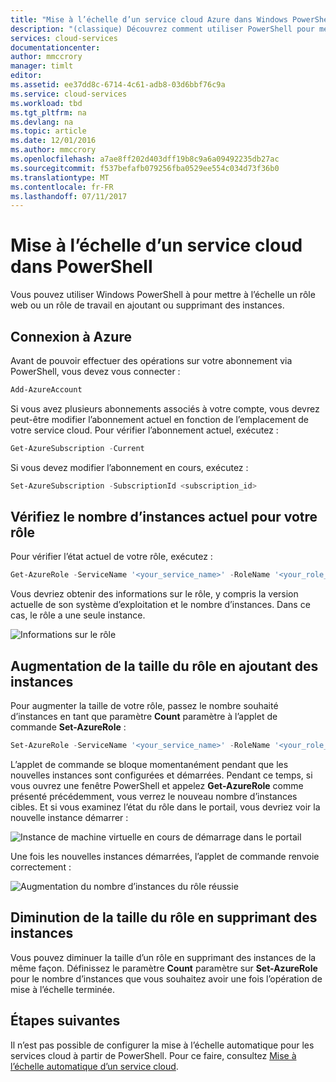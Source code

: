 ```yaml
---
title: "Mise à l’échelle d’un service cloud Azure dans Windows PowerShell | Microsoft Docs"
description: "(classique) Découvrez comment utiliser PowerShell pour mettre à l’échelle un rôle web ou un rôle de travail dans Azure."
services: cloud-services
documentationcenter: 
author: mmccrory
manager: timlt
editor: 
ms.assetid: ee37dd8c-6714-4c61-adb8-03d6bbf76c9a
ms.service: cloud-services
ms.workload: tbd
ms.tgt_pltfrm: na
ms.devlang: na
ms.topic: article
ms.date: 12/01/2016
ms.author: mmccrory
ms.openlocfilehash: a7ae8ff202d403dff19b8c9a6a09492235db27ac
ms.sourcegitcommit: f537befafb079256fba0529ee554c034d73f36b0
ms.translationtype: MT
ms.contentlocale: fr-FR
ms.lasthandoff: 07/11/2017
---
```

# <a name="how-to-scale-a-cloud-service-in-powershell"></a>Mise à l’échelle d’un service cloud dans PowerShell

Vous pouvez utiliser Windows PowerShell à pour mettre à l’échelle un rôle web ou un rôle de travail en ajoutant ou supprimant des instances.  

## <a name="log-in-to-azure"></a>Connexion à Azure

Avant de pouvoir effectuer des opérations sur votre abonnement via PowerShell, vous devez vous connecter :

```powershell
Add-AzureAccount
```

Si vous avez plusieurs abonnements associés à votre compte, vous devrez peut-être modifier l’abonnement actuel en fonction de l’emplacement de votre service cloud. Pour vérifier l’abonnement actuel, exécutez :

```powershell
Get-AzureSubscription -Current
```

Si vous devez modifier l’abonnement en cours, exécutez :

```powershell
Set-AzureSubscription -SubscriptionId <subscription_id>
```

## <a name="check-the-current-instance-count-for-your-role"></a>Vérifiez le nombre d’instances actuel pour votre rôle

Pour vérifier l’état actuel de votre rôle, exécutez :

```powershell
Get-AzureRole -ServiceName '<your_service_name>' -RoleName '<your_role_name>'
```

Vous devriez obtenir des informations sur le rôle, y compris la version actuelle de son système d’exploitation et le nombre d’instances. Dans ce cas, le rôle a une seule instance.

![Informations sur le rôle](./media/cloud-services-how-to-scale-powershell/get-azure-role.png)

## <a name="scale-out-the-role-by-adding-more-instances"></a>Augmentation de la taille du rôle en ajoutant des instances

Pour augmenter la taille de votre rôle, passez le nombre souhaité d’instances en tant que paramètre **Count** paramètre à l’applet de commande **Set-AzureRole** :

```powershell
Set-AzureRole -ServiceName '<your_service_name>' -RoleName '<your_role_name>' -Slot <target_slot> -Count <desired_instances>
```

L’applet de commande se bloque momentanément pendant que les nouvelles instances sont configurées et démarrées. Pendant ce temps, si vous ouvrez une fenêtre PowerShell et appelez **Get-AzureRole** comme présenté précédemment, vous verrez le nouveau nombre d’instances cibles. Et si vous examinez l’état du rôle dans le portail, vous devriez voir la nouvelle instance démarrer :

![Instance de machine virtuelle en cours de démarrage dans le portail](./media/cloud-services-how-to-scale-powershell/role-instance-starting.png)

Une fois les nouvelles instances démarrées, l’applet de commande renvoie correctement :

![Augmentation du nombre d’instances du rôle réussie](./media/cloud-services-how-to-scale-powershell/set-azure-role-success.png)

## <a name="scale-in-the-role-by-removing-instances"></a>Diminution de la taille du rôle en supprimant des instances

Vous pouvez diminuer la taille d’un rôle en supprimant des instances de la même façon. Définissez le paramètre **Count** paramètre sur **Set-AzureRole** pour le nombre d’instances que vous souhaitez avoir une fois l’opération de mise à l’échelle terminée.

## <a name="next-steps"></a>Étapes suivantes

Il n’est pas possible de configurer la mise à l’échelle automatique pour les services cloud à partir de PowerShell. Pour ce faire, consultez [Mise à l’échelle automatique d’un service cloud](cloud-services-how-to-scale-portal.md).
